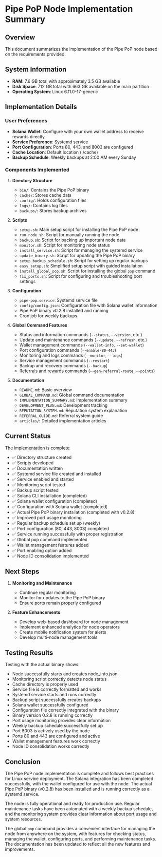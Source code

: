# Pipe PoP Node Implementation Summary

## Overview

This document summarizes the implementation of the Pipe PoP node based on the requirements provided.

## System Information

- **RAM**: 7.6 GB total with approximately 3.5 GB available
- **Disk Space**: 712 GB total with 663 GB available on the main partition
- **Operating System**: Linux 6.11.0-17-generic

## Implementation Details

### User Preferences

- **Solana Wallet**: Configure with your own wallet address to receive rewards directly
- **Service Preference**: Systemd service
- **Port Configuration**: Ports 80, 443, and 8003 are configured
- **Cache Location**: Default location (./cache)
- **Backup Schedule**: Weekly backups at 2:00 AM every Sunday

### Components Implemented

1. **Directory Structure**
   - `bin/`: Contains the Pipe PoP binary
   - `cache/`: Stores cache data
   - `config/`: Holds configuration files
   - `logs/`: Contains log files
   - `backups/`: Stores backup archives

2. **Scripts**
   - `setup.sh`: Main setup script for installing the Pipe PoP node
   - `run_node.sh`: Script for manually running the node
   - `backup.sh`: Script for backing up important node data
   - `monitor.sh`: Script for monitoring node status
   - `install_service.sh`: Script for managing the systemd service
   - `update_binary.sh`: Script for updating the Pipe PoP binary
   - `setup_backup_schedule.sh`: Script for setting up regular backups
   - `easy_setup.sh`: Simplified setup script with guided installation
   - `install_global_pop.sh`: Script for installing the global `pop` command
   - `fix_ports.sh`: Script for configuring and troubleshooting port settings

3. **Configuration**
   - `pipe-pop.service`: Systemd service file
   - `config/config.json`: Configuration file with Solana wallet information
   - Pipe PoP binary v0.2.8 installed and running
   - Cron job for weekly backups

4. **Global Command Features**
   - Status and information commands (`--status`, `--version`, etc.)
   - Update and maintenance commands (`--update`, `--refresh`, etc.)
   - Wallet management commands (`--wallet-info`, `--set-wallet`)
   - Port configuration commands (`--enable-80-443`)
   - Monitoring and logs commands (`--monitor`, `--logs`)
   - Service management commands (`--restart`)
   - Backup and recovery commands (`--backup`)
   - Referrals and rewards commands (`--gen-referral-route`, `--points`)

5. **Documentation**
   - `README.md`: Basic overview
   - `GLOBAL_COMMAND.md`: Global command documentation
   - `IMPLEMENTATION_SUMMARY.md`: Implementation summary
   - `DEVELOPMENT_PLAN.md`: Development tracking
   - `REPUTATION_SYSTEM.md`: Reputation system explanation
   - `REFERRAL_GUIDE.md`: Referral system guide
   - `articles/`: Detailed implementation articles

## Current Status

The implementation is complete:

- ✅ Directory structure created
- ✅ Scripts developed
- ✅ Documentation written
- ✅ Systemd service file created and installed
- ✅ Service enabled and started
- ✅ Monitoring script tested
- ✅ Backup script tested
- ✅ Solana CLI installation (completed)
- ✅ Solana wallet configuration (completed)
- ✅ Configuration with Solana wallet (completed)
- ✅ Actual Pipe PoP binary installation (completed with v0.2.8)
- ✅ Improved port usage monitoring
- ✅ Regular backup schedule set up (weekly)
- ✅ Port configuration (80, 443, 8003) completed
- ✅ Service running successfully with proper registration
- ✅ Global pop command implemented
- ✅ Wallet management features added
- ✅ Port enabling option added
- ✅ Node ID consolidation implemented

## Next Steps

1. **Monitoring and Maintenance**
   - Continue regular monitoring
   - Monitor for updates to the Pipe PoP binary
   - Ensure ports remain properly configured

2. **Feature Enhancements**
   - Develop web-based dashboard for node management
   - Implement enhanced analytics for node operators
   - Create mobile notification system for alerts
   - Develop multi-node management tools

## Testing Results

Testing with the actual binary shows:

- Node successfully starts and creates node_info.json
- Monitoring script correctly detects node status
- Cache directory is properly used
- Service file is correctly formatted and works
- Systemd service starts and runs correctly
- Backup script successfully creates backups
- Solana wallet successfully configured
- Configuration file correctly integrated with the binary
- Binary version 0.2.8 is running correctly
- Port usage monitoring provides clear information
- Weekly backup schedule successfully set up
- Port 8003 is actively used by the node
- Ports 80 and 443 are configured and active
- Wallet management features work correctly
- Node ID consolidation works correctly

## Conclusion

The Pipe PoP node implementation is complete and follows best practices for Linux service deployment. The Solana integration has been completed successfully, with the wallet configured for use with the node. The actual Pipe PoP binary (v0.2.8) has been installed and is running correctly as a systemd service. 

The node is fully operational and ready for production use. Regular maintenance tasks have been automated with a weekly backup schedule, and the monitoring system provides clear information about port usage and system resources.

The global `pop` command provides a convenient interface for managing the node from anywhere on the system, with features for checking status, managing the wallet, configuring ports, and performing maintenance tasks. The documentation has been updated to reflect all the new features and improvements. 
